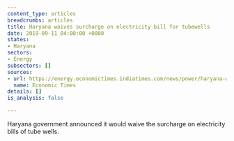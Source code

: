 ```yaml
---
content_type: articles
breadcrumbs: articles
title: Haryana waives surcharge on electricity bill for tubewells
date: 2019-09-11 04:00:00 +0000
states:
- Haryana
sectors:
- Energy
subsectors: []
sources:
- url: https://energy.economictimes.indiatimes.com/news/power/haryana-waives-surcharge-on-electricity-bill-for-tubewells/70970047
  name: Economic Times
details: []
is_analysis: false

---
```

Haryana government announced it would waive the surcharge on electricity bills of tube wells.